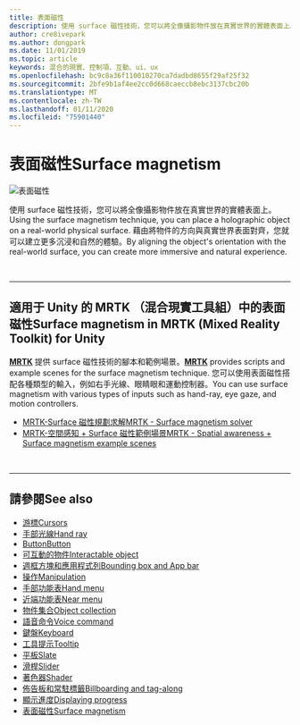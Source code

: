 ```yaml
---
title: 表面磁性
description: 使用 surface 磁性技術，您可以將全像攝影物件放在真實世界的實體表面上。
author: cre8ivepark
ms.author: dongpark
ms.date: 11/01/2019
ms.topic: article
keywords: 混合的現實、控制項、互動、ui、ux
ms.openlocfilehash: bc9c8a36f110010270ca7dadbd8655f29af25f32
ms.sourcegitcommit: 2bfe9b1af4ee2cc0d668caeccb8ebc3137cbc20b
ms.translationtype: MT
ms.contentlocale: zh-TW
ms.lasthandoff: 01/11/2020
ms.locfileid: "75901440"
---
```

# <a name="surface-magnetism"></a><span data-ttu-id="87aea-104">表面磁性</span><span class="sxs-lookup"><span data-stu-id="87aea-104">Surface magnetism</span></span>

![表面磁性](images/UX/MRTK_SurfaceMagnetism.gif)

<span data-ttu-id="87aea-106">使用 surface 磁性技術，您可以將全像攝影物件放在真實世界的實體表面上。</span><span class="sxs-lookup"><span data-stu-id="87aea-106">Using the surface magnetism technique, you can place a holographic object on a real-world physical surface.</span></span> <span data-ttu-id="87aea-107">藉由將物件的方向與真實世界表面對齊，您就可以建立更多沉浸和自然的體驗。</span><span class="sxs-lookup"><span data-stu-id="87aea-107">By aligning the object's orientation with the real-world surface, you can create more immersive and natural experience.</span></span>

<br>

---

## <a name="surface-magnetism-in-mrtk-mixed-reality-toolkit-for-unity"></a><span data-ttu-id="87aea-108">適用于 Unity 的 MRTK （混合現實工具組）中的表面磁性</span><span class="sxs-lookup"><span data-stu-id="87aea-108">Surface magnetism in MRTK (Mixed Reality Toolkit) for Unity</span></span>
<span data-ttu-id="87aea-109">**[MRTK](https://github.com/Microsoft/MixedRealityToolkit-Unity)** 提供 surface 磁性技術的腳本和範例場景。</span><span class="sxs-lookup"><span data-stu-id="87aea-109">**[MRTK](https://github.com/Microsoft/MixedRealityToolkit-Unity)** provides scripts and example scenes for the surface magnetism technique.</span></span> <span data-ttu-id="87aea-110">您可以使用表面磁性搭配各種類型的輸入，例如右手光線、眼睛眼和運動控制器。</span><span class="sxs-lookup"><span data-stu-id="87aea-110">You can use surface magnetism with various types of inputs such as hand-ray, eye gaze, and motion controllers.</span></span>

* [<span data-ttu-id="87aea-111">MRTK-Surface 磁性規劃求解</span><span class="sxs-lookup"><span data-stu-id="87aea-111">MRTK - Surface magnetism solver</span></span>](https://microsoft.github.io/MixedRealityToolkit-Unity/Documentation/README_Solver.html#surfacemagnetism)
* [<span data-ttu-id="87aea-112">MRTK-空間感知 + Surface 磁性範例場景</span><span class="sxs-lookup"><span data-stu-id="87aea-112">MRTK - Spatial awareness + Surface magnetism example scenes</span></span>](https://github.com/microsoft/MixedRealityToolkit-Unity/blob/mrtk_development/Assets/MixedRealityToolkit.Examples/Demos/Solvers/Scenes/SurfaceMagnetismSpatialAwarenessExample.unity)


<br>

---

## <a name="see-also"></a><span data-ttu-id="87aea-113">請參閱</span><span class="sxs-lookup"><span data-stu-id="87aea-113">See also</span></span>

* [<span data-ttu-id="87aea-114">游標</span><span class="sxs-lookup"><span data-stu-id="87aea-114">Cursors</span></span>](cursors.md)
* [<span data-ttu-id="87aea-115">手部光線</span><span class="sxs-lookup"><span data-stu-id="87aea-115">Hand ray</span></span>](point-and-commit.md)
* [<span data-ttu-id="87aea-116">Button</span><span class="sxs-lookup"><span data-stu-id="87aea-116">Button</span></span>](button.md)
* [<span data-ttu-id="87aea-117">可互動的物件</span><span class="sxs-lookup"><span data-stu-id="87aea-117">Interactable object</span></span>](interactable-object.md)
* [<span data-ttu-id="87aea-118">週框方塊和應用程式列</span><span class="sxs-lookup"><span data-stu-id="87aea-118">Bounding box and App bar</span></span>](app-bar-and-bounding-box.md)
* [<span data-ttu-id="87aea-119">操作</span><span class="sxs-lookup"><span data-stu-id="87aea-119">Manipulation</span></span>](direct-manipulation.md)
* [<span data-ttu-id="87aea-120">手部功能表</span><span class="sxs-lookup"><span data-stu-id="87aea-120">Hand menu</span></span>](hand-menu.md)
* [<span data-ttu-id="87aea-121">近端功能表</span><span class="sxs-lookup"><span data-stu-id="87aea-121">Near menu</span></span>](near-menu.md)
* [<span data-ttu-id="87aea-122">物件集合</span><span class="sxs-lookup"><span data-stu-id="87aea-122">Object collection</span></span>](object-collection.md)
* [<span data-ttu-id="87aea-123">語音命令</span><span class="sxs-lookup"><span data-stu-id="87aea-123">Voice command</span></span>](voice-input.md)
* [<span data-ttu-id="87aea-124">鍵盤</span><span class="sxs-lookup"><span data-stu-id="87aea-124">Keyboard</span></span>](keyboard.md)
* [<span data-ttu-id="87aea-125">工具提示</span><span class="sxs-lookup"><span data-stu-id="87aea-125">Tooltip</span></span>](tooltip.md)
* [<span data-ttu-id="87aea-126">平板</span><span class="sxs-lookup"><span data-stu-id="87aea-126">Slate</span></span>](slate.md)
* [<span data-ttu-id="87aea-127">滑桿</span><span class="sxs-lookup"><span data-stu-id="87aea-127">Slider</span></span>](slider.md)
* [<span data-ttu-id="87aea-128">著色器</span><span class="sxs-lookup"><span data-stu-id="87aea-128">Shader</span></span>](shader.md)
* [<span data-ttu-id="87aea-129">佈告板和常駐標籤</span><span class="sxs-lookup"><span data-stu-id="87aea-129">Billboarding and tag-along</span></span>](billboarding-and-tag-along.md)
* [<span data-ttu-id="87aea-130">顯示進度</span><span class="sxs-lookup"><span data-stu-id="87aea-130">Displaying progress</span></span>](progress.md)
* [<span data-ttu-id="87aea-131">表面磁性</span><span class="sxs-lookup"><span data-stu-id="87aea-131">Surface magnetism</span></span>](surface-magnetism.md)
